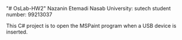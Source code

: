 "# OsLab-HW2" Nazanin Etemadi Nasab University: sutech student number: 99213037

This C# project is to open the MSPaint program when a USB device is inserted.
